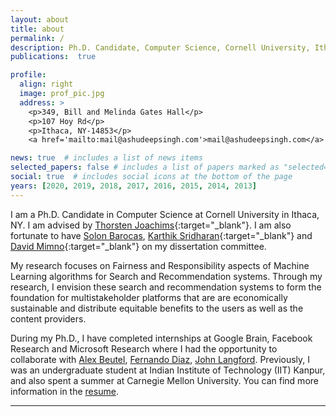 ```yaml
---
layout: about
title: about
permalink: /
description: Ph.D. Candidate, Computer Science, Cornell University, Ithaca, NY.
publications:  true

profile:
  align: right
  image: prof_pic.jpg
  address: >
    <p>349, Bill and Melinda Gates Hall</p>
    <p>107 Hoy Rd</p>
    <p>Ithaca, NY-14853</p>
    <a href='mailto:mail@ashudeepsingh.com'>mail@ashudeepsingh.com</a>

news: true  # includes a list of news items
selected_papers: false # includes a list of papers marked as "selected={true}"
social: true  # includes social icons at the bottom of the page
years: [2020, 2019, 2018, 2017, 2016, 2015, 2014, 2013]
---
```

 I am a Ph.D. Candidate in Computer Science at Cornell University in Ithaca, NY. I am advised by [Thorsten Joachims](http://www.cs.cornell.edu/people/tj/){:target="\_blank"}. I am also fortunate to have [Solon Barocas](http://solon.barocas.org/), [Karthik Sridharan](https://www.cs.cornell.edu/~sridharan/){:target="\_blank"} and [David Mimno](https://mimno.infosci.cornell.edu/){:target="\_blank"} on my dissertation committee. 

  My research focuses on Fairness and Responsibility aspects of Machine Learning algorithms for Search and Recommendation systems. Through my research, I envision these search and recommendation systems to form the foundation for multistakeholder platforms that are are economically sustainable and distribute equitable benefits to the users as well as the content providers.   

  During my Ph.D., I have completed internships at Google Brain, Facebook Research and Microsoft Research where I had the opportunity to collaborate with [Alex Beutel](http://alexbeutel.com/), [Fernando Diaz](https://fernando.diaz.nyc/), [John Langford](https://www.microsoft.com/en-us/research/people/jcl/). Previously, I was an undergraduate student at Indian Institute of Technology (IIT) Kanpur, and also spent a summer at Carnegie Mellon University. You can find more information in the [resume](resume/).

---

